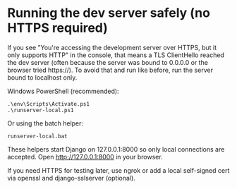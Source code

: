 Running the dev server safely (no HTTPS required)
===============================================

If you see "You're accessing the development server over HTTPS, but it only supports HTTP" in the console,
that means a TLS ClientHello reached the dev server (often because the server was bound to 0.0.0.0 or the browser
tried https://). To avoid that and run like before, run the server bound to localhost only.

Windows PowerShell (recommended):

    .\env\Scripts\Activate.ps1
    .\runserver-local.ps1

Or using the batch helper:

    runserver-local.bat

These helpers start Django on 127.0.0.1:8000 so only local connections are accepted. Open http://127.0.0.1:8000 in your browser.

If you need HTTPS for testing later, use ngrok or add a local self-signed cert via openssl and django-sslserver (optional).
